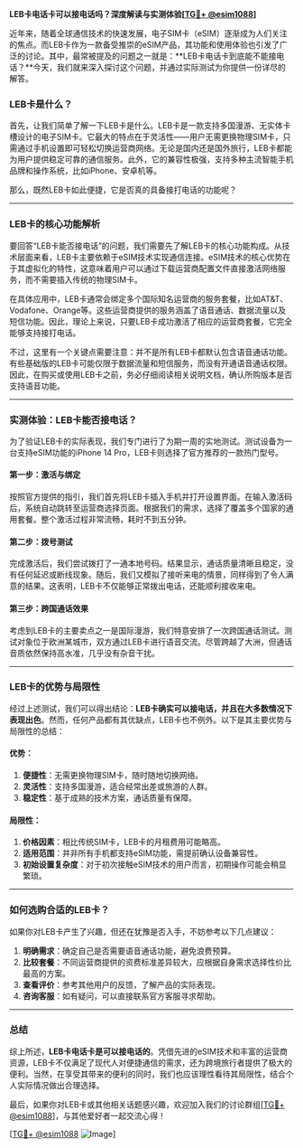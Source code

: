 **LEB卡电话卡可以接电话吗？深度解读与实测体验[[TG💪+ @esim1088](https://t.me/s/esim1088)]**

近年来，随着全球通信技术的快速发展，电子SIM卡（eSIM）逐渐成为人们关注的焦点。而LEB卡作为一款备受推崇的eSIM产品，其功能和使用体验也引发了广泛的讨论。其中，最常被提及的问题之一就是：**LEB卡电话卡到底能不能接电话？**今天，我们就来深入探讨这个问题，并通过实际测试为你提供一份详尽的解答。

### LEB卡是什么？

首先，让我们简单了解一下LEB卡是什么。LEB卡是一款支持多国漫游、无实体卡槽设计的电子SIM卡。它最大的特点在于灵活性——用户无需更换物理SIM卡，只需通过手机设置即可轻松切换运营商网络。无论是国内还是国外旅行，LEB卡都能为用户提供稳定可靠的通信服务。此外，它的兼容性极强，支持多种主流智能手机品牌和操作系统，比如iPhone、安卓机等。

那么，既然LEB卡如此便捷，它是否真的具备接打电话的功能呢？

---

### LEB卡的核心功能解析

要回答“LEB卡能否接电话”的问题，我们需要先了解LEB卡的核心功能构成。从技术层面来看，LEB卡主要依赖于eSIM技术实现通信连接。eSIM技术的核心优势在于其虚拟化的特性，这意味着用户可以通过下载运营商配置文件直接激活网络服务，而不需要插入传统的物理SIM卡。

在具体应用中，LEB卡通常会绑定多个国际知名运营商的服务套餐，比如AT&T、Vodafone、Orange等。这些运营商提供的服务涵盖了语音通话、数据流量以及短信功能。因此，理论上来说，只要LEB卡成功激活了相应的运营商套餐，它完全能够支持接打电话。

不过，这里有一个关键点需要注意：并不是所有LEB卡都默认包含语音通话功能。有些基础版的LEB卡可能仅限于数据流量和短信服务，而没有开通语音通话权限。因此，在购买或使用LEB卡之前，务必仔细阅读相关说明文档，确认所购版本是否支持语音功能。

---

### 实测体验：LEB卡能否接电话？

为了验证LEB卡的实际表现，我们专门进行了为期一周的实地测试。测试设备为一台支持eSIM功能的iPhone 14 Pro，LEB卡则选择了官方推荐的一款热门型号。

#### 第一步：激活与绑定
按照官方提供的指引，我们首先将LEB卡插入手机并打开设置界面。在输入激活码后，系统自动跳转至运营商选择页面。根据我们的需求，选择了覆盖多个国家的通用套餐。整个激活过程非常流畅，耗时不到五分钟。

#### 第二步：拨号测试
完成激活后，我们尝试拨打了一通本地号码。结果显示，通话质量清晰且稳定，没有任何延迟或断线现象。随后，我们又模拟了接听来电的情景，同样得到了令人满意的结果。这表明，LEB卡不仅能够正常拨出电话，还能顺利接收来电。

#### 第三步：跨国通话效果
考虑到LEB卡的主要卖点之一是国际漫游，我们特意安排了一次跨国通话测试。测试对象位于欧洲某城市，双方通过LEB卡进行语音交流。尽管跨越了大洲，但通话音质依然保持高水准，几乎没有杂音干扰。

---

### LEB卡的优势与局限性

经过上述测试，我们可以得出结论：**LEB卡确实可以接电话，并且在大多数情况下表现出色**。然而，任何产品都有其优缺点，LEB卡也不例外。以下是其主要优势与局限性的总结：

#### 优势：
1. **便捷性**：无需更换物理SIM卡，随时随地切换网络。
2. **灵活性**：支持多国漫游，适合经常出差或旅游的人群。
3. **稳定性**：基于成熟的技术方案，通话质量有保障。

#### 局限性：
1. **价格因素**：相比传统SIM卡，LEB卡的月租费用可能略高。
2. **适用范围**：并非所有手机都支持eSIM功能，需提前确认设备兼容性。
3. **初始设置复杂度**：对于初次接触eSIM技术的用户而言，初期操作可能会稍显繁琐。

---

### 如何选购合适的LEB卡？

如果你对LEB卡产生了兴趣，但还在犹豫是否入手，不妨参考以下几点建议：

1. **明确需求**：确定自己是否需要语音通话功能，避免浪费预算。
2. **比较套餐**：不同运营商提供的资费标准差异较大，应根据自身需求选择性价比最高的方案。
3. **查看评价**：参考其他用户的反馈，了解产品的实际表现。
4. **咨询客服**：如有疑问，可以直接联系官方客服寻求帮助。

---

### 总结

综上所述，**LEB卡电话卡是可以接电话的**。凭借先进的eSIM技术和丰富的运营商资源，LEB卡不仅满足了现代人对便捷通信的需求，还为跨境旅行者提供了极大的便利。当然，在享受其带来的便利的同时，我们也应该理性看待其局限性，结合个人实际情况做出合理选择。

最后，如果你对LEB卡或其他相关话题感兴趣，欢迎加入我们的讨论群组[[TG💪+ @esim1088](https://t.me/s/esim1088)]，与其他爱好者一起交流心得！

[[TG💪+ @esim1088](https://t.me/s/esim1088) ![Image](https://i.postimg.cc/4NQfJmqS/Snipaste-2025-05-13-00-14-12.png)]